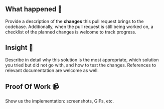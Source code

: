 ## What happened 👀

Provide a description of the **changes** this pull request brings to the codebase. Additionally, when the pull request is still being worked on, a checklist of the planned changes is welcome to track progress.

## Insight 📝

Describe in detail why this solution is the most appropriate, which solution you tried but did not go with, and how to test the changes. References to relevant documentation are welcome as well.

## Proof Of Work 📹

Show us the implementation: screenshots, GIFs, etc.
